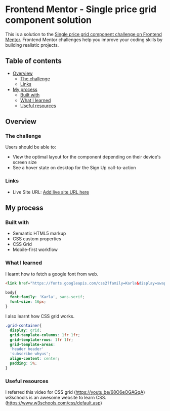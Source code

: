 # Frontend Mentor - Single price grid component solution

This is a solution to the [Single price grid component challenge on Frontend Mentor](https://www.frontendmentor.io/challenges/single-price-grid-component-5ce41129d0ff452fec5abbbc). Frontend Mentor challenges help you improve your coding skills by building realistic projects. 

## Table of contents

- [Overview](#overview)
  - [The challenge](#the-challenge)
  - [Links](#links)
- [My process](#my-process)
  - [Built with](#built-with)
  - [What I learned](#what-i-learned)
  - [Useful resources](#useful-resources)


## Overview

### The challenge

Users should be able to:

- View the optimal layout for the component depending on their device's screen size
- See a hover state on desktop for the Sign Up call-to-action

### Links

- Live Site URL: [Add live site URL here](https://your-live-site-url.com)

## My process

### Built with

- Semantic HTML5 markup
- CSS custom properties
- CSS Grid
- Mobile-first workflow

### What I learned

I learnt how to fetch a google font from web.

```html
<link href="https://fonts.googleapis.com/css2?family=Karla&display=swap" rel="stylesheet">
```
```css
body{
  font-family: 'Karla', sans-serif;
  font-size: 16px;
}
```
I also learnt how CSS grid works.

```css
.grid-container{
  display: grid;
  grid-template-columns: 1fr 1fr;
  grid-template-rows: 1fr 1fr;
  grid-template-areas: 
  'header header' 
  'subscribe whyus';
  align-content: center;
  padding: 5%;
}
```

### Useful resources

I referred this video for CSS grid (https://youtu.be/68O6eOGAGqA)
w3schools is an awesome website to learn CSS. (https://www.w3schools.com/css/default.asp)

